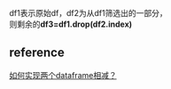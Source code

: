 df1表示原始df，df2为从df1筛选出的一部分，  
则剩余的**df3=df1.drop(df2.index)**

## reference
[如何实现两个dataframe相减？](https://segmentfault.com/q/1010000014340805)
